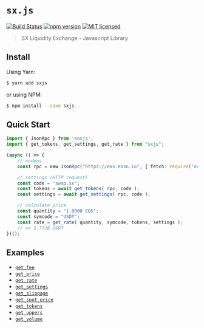 # `sx.js`

[![Build Status](https://travis-ci.org/stableex/sx.js.svg?branch=master)](https://travis-ci.org/stableex/sx.js)
[![npm version](https://badge.fury.io/js/sxjs.svg)](https://badge.fury.io/js/sxjs)
[![MIT licensed](https://img.shields.io/badge/license-MIT-blue.svg)](https://raw.githubusercontent.com/stableex/sx.js/master/LICENSE)

> SX Liquidity Exchange - Javascript Library

## Install

Using Yarn:

```bash
$ yarn add sxjs
```

or using NPM:

```bash
$ npm install --save sxjs
```

## Quick Start

```ts
import { JsonRpc } from 'eosjs';
import { get_tokens, get_settings, get_rate } from "sxjs";

(async () => {
    // nodeos
    const rpc = new JsonRpc("https://eos.eosn.io", { fetch: require('node-fetch') });

    // settings (HTTP request)
    const code = "swap.sx";
    const tokens = await get_tokens( rpc, code );
    const settings = await get_settings( rpc, code );

    // calculate price
    const quantity = "1.0000 EOS";
    const symcode = "USDT";
    const rate = get_rate( quantity, symcode, tokens, settings );
    // => 2.7726 USDT
})();
```

## Examples

- [`get_fee`](/examples/get_fee.ts)
- [`get_price`](/examples/get_price.ts)
- [`get_rate`](/examples/get_rate.ts)
- [`get_settings`](/examples/get_settings.ts)
- [`get_slippage`](/examples/get_slippage.ts)
- [`get_spot_price`](/examples/get_spot_price.ts)
- [`get_tokens`](/examples/get_tokens.ts)
- [`get_uppers`](/examples/get_uppers.ts)
- [`get_volume`](/examples/get_volume.ts)
